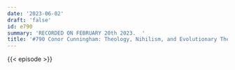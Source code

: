 ```yaml
---
date: '2023-06-02'
draft: 'false'
id: e790
summary: 'RECORDED ON FEBRUARY 20th 2023.  '
title: '#790 Conor Cunningham: Theology, Nihilism, and Evolutionary Theory'
---
```

{{< episode >}}
